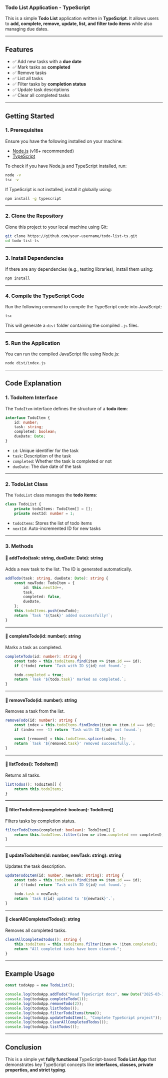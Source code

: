 ### **Todo List Application - TypeScript**  

This is a simple **Todo List** application written in **TypeScript**. It allows users to **add, complete, remove, update, list, and filter todo items** while also managing due dates.  

---

## **Features**  
- ✅ Add new tasks with a **due date**  
- ✅ Mark tasks as **completed**  
- ✅ Remove tasks  
- ✅ List all tasks  
- ✅ Filter tasks by **completion status**  
- ✅ Update task descriptions  
- ✅ Clear all completed tasks  

---

## **Getting Started**  

### **1. Prerequisites**  
Ensure you have the following installed on your machine:  
- [Node.js](https://nodejs.org/) (v16+ recommended)  
- [TypeScript](https://www.typescriptlang.org/)  

To check if you have Node.js and TypeScript installed, run:  

```sh
node -v
tsc -v
```

If TypeScript is not installed, install it globally using:  

```sh
npm install -g typescript
```

---

### **2. Clone the Repository**  
Clone this project to your local machine using Git:  

```sh
git clone https://github.com/your-username/todo-list-ts.git
cd todo-list-ts
```

---

### **3. Install Dependencies**  
If there are any dependencies (e.g., testing libraries), install them using:  

```sh
npm install
```

---

### **4. Compile the TypeScript Code**  
Run the following command to compile the TypeScript code into JavaScript:  

```sh
tsc
```

This will generate a `dist` folder containing the compiled `.js` files.  

---

### **5. Run the Application**  
You can run the compiled JavaScript file using Node.js:  

```sh
node dist/index.js
```

---

## **Code Explanation**  

### **1. TodoItem Interface**  
The `TodoItem` interface defines the structure of a **todo item**:  

```typescript
interface TodoItem {
    id: number;
    task: string;
    completed: boolean;
    dueDate: Date;
}
```
- `id`: Unique identifier for the task  
- `task`: Description of the task  
- `completed`: Whether the task is completed or not  
- `dueDate`: The due date of the task  

---

### **2. TodoList Class**  
The `TodoList` class manages the **todo items**:  

```typescript
class TodoList {
    private todoItems: TodoItem[] = [];
    private nextId: number = 1;
```
- `todoItems`: Stores the list of todo items  
- `nextId`: Auto-incremented ID for new tasks  

---

### **3. Methods**  

#### **🔹 addTodo(task: string, dueDate: Date): string**  
Adds a new task to the list. The ID is generated automatically.  

```typescript
addTodo(task: string, dueDate: Date): string {
    const newTodo: TodoItem = {
        id: this.nextId++,
        task,
        completed: false,
        dueDate,
    };
    this.todoItems.push(newTodo);
    return `Task '${task}' added successfully!`;
}
```

---

#### **🔹 completeTodo(id: number): string**  
Marks a task as completed.  

```typescript
completeTodo(id: number): string {
    const todo = this.todoItems.find(item => item.id === id);
    if (!todo) return `Task with ID ${id} not found.`;

    todo.completed = true;
    return `Task '${todo.task}' marked as completed.`;
}
```

---

#### **🔹 removeTodo(id: number): string**  
Removes a task from the list.  

```typescript
removeTodo(id: number): string {
    const index = this.todoItems.findIndex(item => item.id === id);
    if (index === -1) return `Task with ID ${id} not found.`;

    const [removed] = this.todoItems.splice(index, 1);
    return `Task '${removed.task}' removed successfully.`;
}
```

---

#### **🔹 listTodos(): TodoItem[]**  
Returns all tasks.  

```typescript
listTodos(): TodoItem[] {
    return this.todoItems;
}
```

---

#### **🔹 filterTodoItems(completed: boolean): TodoItem[]**  
Filters tasks by completion status.  

```typescript
filterTodoItems(completed: boolean): TodoItem[] {
    return this.todoItems.filter(item => item.completed === completed);
}
```

---

#### **🔹 updateTodoItem(id: number, newTask: string): string**  
Updates the task description.  

```typescript
updateTodoItem(id: number, newTask: string): string {
    const todo = this.todoItems.find(item => item.id === id);
    if (!todo) return `Task with ID ${id} not found.`;

    todo.task = newTask;
    return `Task ${id} updated to '${newTask}'.`;
}
```

---

#### **🔹 clearAllCompletedTodos(): string**  
Removes all completed tasks.  

```typescript
clearAllCompletedTodos(): string {
    this.todoItems = this.todoItems.filter(item => !item.completed);
    return "All completed tasks have been cleared.";
}
```

---

## **Example Usage**  
```typescript
const todoApp = new TodoList();

console.log(todoApp.addTodo("Read TypeScript docs", new Date("2025-03-10")));
console.log(todoApp.completeTodo(1));
console.log(todoApp.removeTodo(2));
console.log(todoApp.listTodos());
console.log(todoApp.filterTodoItems(true));
console.log(todoApp.updateTodoItem(1, "Complete TypeScript project"));
console.log(todoApp.clearAllCompletedTodos());
console.log(todoApp.listTodos());
```

---

## **Conclusion**  
This is a simple yet **fully functional** TypeScript-based **Todo List App** that demonstrates key TypeScript concepts like **interfaces, classes, private properties, and strict typing**.  
